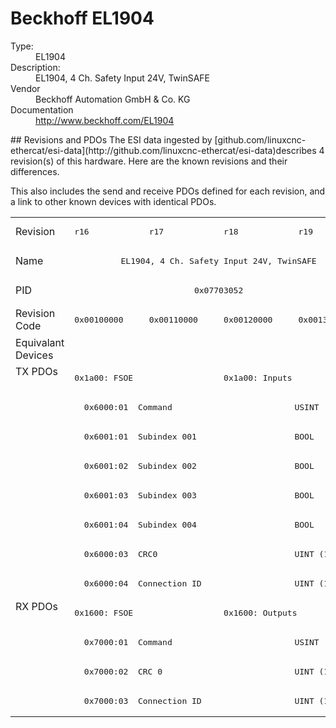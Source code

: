 #  Beckhoff EL1904

<dl>
  <dt>Type:</dt><dd>EL1904</dd>
  <dt>Description:</dt><dd>EL1904, 4 Ch. Safety Input 24V, TwinSAFE</dd>
  <dt>Vendor</dt><dd>Beckhoff Automation GmbH & Co. KG</dd>
  <dt>Documentation</dt><dd><a href="http://www.beckhoff.com/EL1904">http://www.beckhoff.com/EL1904</a></dd>
</dl>
## Revisions and PDOs
The ESI data ingested by [github.com/linuxcnc-ethercat/esi-data](http://github.com/linuxcnc-ethercat/esi-data)describes 4 revision(s) of this hardware.  Here are the known revisions and their differences.

This also includes the send and receive PDOs defined for each revision, and a link to other known devices with identical PDOs.

<table>
<tr >
<td class="first">Revision</td>
<td ><pre>r16</pre></td>
<td ><pre>r17</pre></td>
<td ><pre>r18</pre></td>
<td ><pre>r19</pre></td>
</tr>
<tr >
<td class="first">Name</td>
<td  colspan=4 align="center"><pre>EL1904, 4 Ch. Safety Input 24V, TwinSAFE</pre></td>
</tr>
<tr >
<td class="first">PID</td>
<td  colspan=4 align="center"><pre>0x07703052</pre></td>
</tr>
<tr >
<td class="first">Revision Code</td>
<td ><pre>0x00100000</pre></td>
<td ><pre>0x00110000</pre></td>
<td ><pre>0x00120000</pre></td>
<td ><pre>0x00130000</pre></td>
</tr>
<tr >
<td class="first">Equivalant Devices</td>
<td  colspan=4 align="center"></td>
</tr>
<tr class="txpdo pdosection">
<td class="first" rowspan=8 valign=top>TX PDOs</td>
<td colspan=2 align="left"><pre>0x1a00: FSOE </pre></td>
<td colspan=2 align="left"><pre>0x1a00: Inputs</pre></td>
<td></td>
</tr>
<tr class="txpdo">
<td  colspan=4 align="left"><pre>  0x6000:01  Command                         USINT (8 bits)</pre></td>
</tr>
<tr class="txpdo">
<td  colspan=4 align="left"><pre>  0x6001:01  Subindex 001                    BOOL</pre></td>
</tr>
<tr class="txpdo">
<td  colspan=4 align="left"><pre>  0x6001:02  Subindex 002                    BOOL</pre></td>
</tr>
<tr class="txpdo">
<td  colspan=4 align="left"><pre>  0x6001:03  Subindex 003                    BOOL</pre></td>
</tr>
<tr class="txpdo">
<td  colspan=4 align="left"><pre>  0x6001:04  Subindex 004                    BOOL</pre></td>
</tr>
<tr class="txpdo">
<td  colspan=4 align="left"><pre>  0x6000:03  CRC0                            UINT (16 bits)</pre></td>
</tr>
<tr class="txpdo">
<td  colspan=4 align="left"><pre>  0x6000:04  Connection ID                   UINT (16 bits)</pre></td>
</tr>
<tr class="rxpdo pdosection">
<td class="first" rowspan=4 valign=top>RX PDOs</td>
<td colspan=2 align="left"><pre>0x1600: FSOE </pre></td>
<td colspan=2 align="left"><pre>0x1600: Outputs</pre></td>
<td></td>
</tr>
<tr class="rxpdo">
<td  colspan=4 align="left"><pre>  0x7000:01  Command                         USINT (8 bits)</pre></td>
</tr>
<tr class="rxpdo">
<td  colspan=4 align="left"><pre>  0x7000:02  CRC 0                           UINT (16 bits)</pre></td>
</tr>
<tr class="rxpdo">
<td  colspan=4 align="left"><pre>  0x7000:03  Connection ID                   UINT (16 bits)</pre></td>
</tr>
</table>

